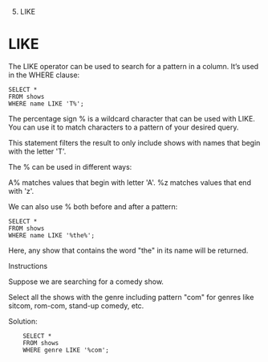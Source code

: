 05. LIKE

# LIKE
The LIKE operator can be used to search for a pattern in a column. It’s used in the WHERE clause:

    SELECT * 
    FROM shows 
    WHERE name LIKE 'T%'; 

The percentage sign % is a wildcard character that can be used with LIKE. You can use it to match characters to a pattern of your desired query.

This statement filters the result to only include shows with names that begin with the letter 'T'.

The % can be used in different ways:

A% matches values that begin with letter 'A'.
%z matches values that end with 'z'.

We can also use % both before and after a pattern:

    SELECT * 
    FROM shows 
    WHERE name LIKE '%the%'; 

Here, any show that contains the word "the" in its name will be returned.

Instructions

Suppose we are searching for a comedy show.

Select all the shows with the genre including pattern "com" for genres like sitcom, rom-com, stand-up comedy, etc.

Solution:

        SELECT *
        FROM shows
        WHERE genre LIKE '%com';